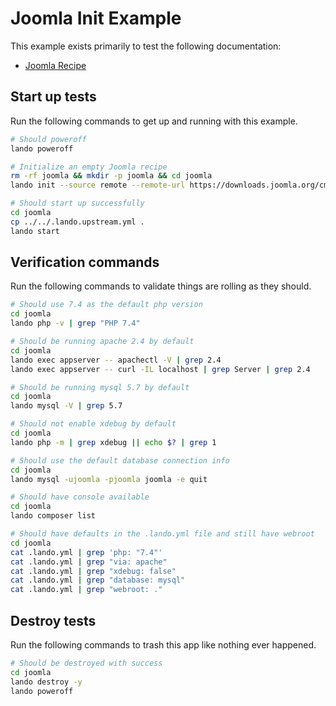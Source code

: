 Joomla Init Example
===============

This example exists primarily to test the following documentation:

* [Joomla Recipe](https://docs.devwithlando.io/tutorials/joomla.html)

## Start up tests

Run the following commands to get up and running with this example.

```bash
# Should poweroff
lando poweroff

# Initialize an empty Joomla recipe
rm -rf joomla && mkdir -p joomla && cd joomla
lando init --source remote --remote-url https://downloads.joomla.org/cms/joomla4/4-1-0/Joomla_4-1-0-Stable-Full_Package.tar.gz --recipe joomla --webroot . --name lando-joomla

# Should start up successfully
cd joomla
cp ../../.lando.upstream.yml .
lando start
```

## Verification commands

Run the following commands to validate things are rolling as they should.

```bash
# Should use 7.4 as the default php version
cd joomla
lando php -v | grep "PHP 7.4"

# Should be running apache 2.4 by default
cd joomla
lando exec appserver -- apachectl -V | grep 2.4
lando exec appserver -- curl -IL localhost | grep Server | grep 2.4

# Should be running mysql 5.7 by default
cd joomla
lando mysql -V | grep 5.7

# Should not enable xdebug by default
cd joomla
lando php -m | grep xdebug || echo $? | grep 1

# Should use the default database connection info
cd joomla
lando mysql -ujoomla -pjoomla joomla -e quit

# Should have console available
cd joomla
lando composer list

# Should have defaults in the .lando.yml file and still have webroot
cd joomla
cat .lando.yml | grep 'php: "7.4"'
cat .lando.yml | grep "via: apache"
cat .lando.yml | grep "xdebug: false"
cat .lando.yml | grep "database: mysql"
cat .lando.yml | grep "webroot: ."
```

## Destroy tests

Run the following commands to trash this app like nothing ever happened.

```bash
# Should be destroyed with success
cd joomla
lando destroy -y
lando poweroff
```
